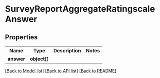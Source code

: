 # SurveyReportAggregateRatingscaleAnswer

## Properties
Name | Type | Description | Notes
------------ | ------------- | ------------- | -------------
**answer** | **object[]** |  | 

[[Back to Model list]](../README.md#documentation-for-models) [[Back to API list]](../README.md#documentation-for-api-endpoints) [[Back to README]](../README.md)


